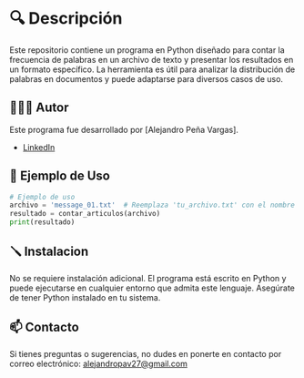 # 🔍 Descripción

Este repositorio contiene un programa en Python diseñado para contar la frecuencia de palabras en un archivo de texto y presentar los resultados en un formato específico. La herramienta es útil para analizar la distribución de palabras en documentos y puede adaptarse para diversos casos de uso.

## 👨🏼‍💻 Autor

Este programa fue desarrollado por [Alejandro Peña Vargas].
- [LinkedIn](https://www.linkedin.com/in/alejandro-pe%C3%B1a-vargas/)

## 🚀 Ejemplo de Uso

```python
# Ejemplo de uso
archivo = 'message_01.txt'  # Reemplaza 'tu_archivo.txt' con el nombre de tu archivo
resultado = contar_articulos(archivo)
print(resultado)
```

## 🪛 Instalacion

No se requiere instalación adicional. El programa está escrito en Python y puede ejecutarse en cualquier entorno que admita este lenguaje. Asegúrate de tener Python instalado en tu sistema.

## 📫 Contacto

Si tienes preguntas o sugerencias, no dudes en ponerte en contacto por correo electrónico: [alejandropav27@gmail.com](mailto:alejandropav27@gmail.com)
